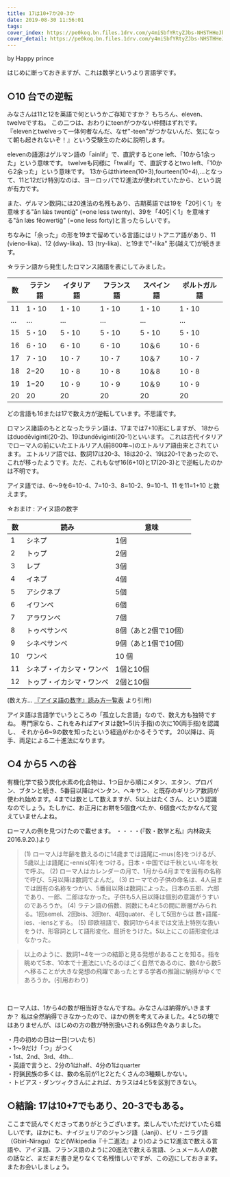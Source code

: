 ```yaml
---
title: 17は10+7か20-3か
date: 2019-08-30 11:56:01
tags:
cover_index: https://pe0koq.bn.files.1drv.com/y4miSbfYRtyZJbs-NHSTHHeJb_Ur8nA_oEPj3tkRTskv1DdRNC9Gn8wLSGCfoPGv0NuE3X_gP2ieaKoU54epOrlCRDOU_kocAfiPJJj9QKOwf4TS4VoGLGpZLI0g2OoQxlRVH4dMZfhhhrAHAKNgVBjDhNPs0tkqv08gwr-Pz8wH9zBMxkPD2Ar4pB9prh1Wnz7xO--FHpeN3HvPw0iO93tbg?width=1024&height=394&cropmode=none
cover_detail: https://pe0koq.bn.files.1drv.com/y4miSbfYRtyZJbs-NHSTHHeJb_Ur8nA_oEPj3tkRTskv1DdRNC9Gn8wLSGCfoPGv0NuE3X_gP2ieaKoU54epOrlCRDOU_kocAfiPJJj9QKOwf4TS4VoGLGpZLI0g2OoQxlRVH4dMZfhhhrAHAKNgVBjDhNPs0tkqv08gwr-Pz8wH9zBMxkPD2Ar4pB9prh1Wnz7xO--FHpeN3HvPw0iO93tbg?width=1300&height=500&cropmode=none
---
```


by Happy prince

はじめに断っておきますが、これは数学というより⾔語学です。

## ○10 台での逆転

みなさんは11と12を英語で何というかご存知ですか？
もちろん、eleven、twelveですね。
この⼆つは、おわりにteenがつかない仲間はずれです。
『elevenとtwelveって⼀体何者なんだ、なぜ"-teen"がつかないんだ、気になって朝も起きれないぞ！』という受験⽣のために説明します。

elevenの語源はゲルマン語の「ainlif」で、直訳するとone left、「10から1余った」という意味です。
twelveも同様に「twalif」で、直訳するとtwo left、「10から2余った」という意味です。
13からはthirteen(10+3),fourteen(10+4),…となって、11と12だけ特別なのは、ヨーロッパで12進法が使われていたから、という説が有⼒です。

また、ゲルマン数詞には20進法の名残もあり、古期英語では19を「20引く1」を意味する"ān lǽs twentiġ" (=one less twenty)、39を「40引く1」を意味する"ān lǽs fĕowertiġ" (=one less forty)と言ったらしいです。

ちなみに「余った」の形を19まで留めている⾔語にはリトアニア語があり、11 (vieno-lika)、12 (dwy-lika)、13 (try-lika)、と19まで"-lika" 形(越えて)が続きます。

☆ラテン語から発⽣したロマンス諸語を表にしてみました。

|数|ラテン語|イタリア語|フランス語|スペイン語|ポルトガル語|
|--|-------|---------|---------|---------|-----------|
|11|1・10|1・10|1・10|1・10|1・10|
|…|…|…|…|…|…|
|15|5・10|5・10|5・10|5・10|5・10|
|16|6・10|6・10|6・10|10＆6|10・6|
|17|7・10|10・7|10・7|10＆7|10・7|
|18|2−20|10・8|10・8|10＆8|10・8|
|19|1−20|10・9|10・9|10＆9|10・9|
|20|20|20|20|20|20|

どの⾔語も16または17で数え⽅が逆転しています。不思議です。

ロマンス諸語のもととなったラテン語は、17までは7+10形にしますが、
18からはduodēviginti(20-2)、19はundēviginti(20-1)といいます。
これは古代イタリアでローマ⼈の前にいたエトルリア⼈(前800年\~)のエトルリア語由来とされています。
エトルリア語では、数詞17は20-3、18は20-2、19は20-1であったので、
これが移ったようです。ただ、これもなぜ16(6+10)と17(20-3)とで逆転したのかは不明です。

アイヌ語では、6〜9を6=10-4、7=10-3、8=10-2、9=10-1、11 を11=1+10
と数えます。

☆おまけ : アイヌ語の数字

|数|読み|意味|
|--|---|----|
|1|シネプ|1個|
|2|トゥプ|2個|
|3|レプ|3個|
|4|イネプ|4個|
|5|アシクネプ|5個|
|6|イワンペ|6個|
|7|アラワンペ|7個|
|8|トゥペサンペ|8個（あと2個で10個）|
|9|シネペサンペ|9個（あと1個で10個）|
|10|ワンペ|10 個|
|11|シネプ・イカシマ・ワンペ|1個と10個|
|12|トゥプ・イカシマ・ワンペ|2個と10個|

(数え⽅… [『アイヌ語の数字』読み⽅⼀覧表](https://origamijapan.net/origami/2019/06/03/number-ainu/) より引⽤)

アイヌ語は⾔語学でいうところの「孤⽴した⾔語」なので、数え⽅も独特ですね。
専⾨家なら、これをみればアイヌは数1\~5(⽚⼿指)の次に10(両⼿指)を認識し、
それから6\~9の数を知ったという経過がわかるそうです。
20以降は、両⼿、両⾜による⼆⼗進法になります。

## ○4 から5 への⾕
有機化学で扱う炭化⽔素の化合物は、1つ⽬から順にメタン、エタン、プロパン、ブタンと続き、5番⽬以降はペンタン、ヘキサン、と既存のギリシア数詞が使われ始めます。4までは数として数えますが、5以上はたくさん、という認識なのでしょう。たしかに、お正⽉にお餅を5個⾷べたか、6個⾷べたかなんて覚えていませんよね。

ローマ⼈の例を⾒つけたので載せます。
・・・・(『数・数学と私』内林政夫 2016.9.20.)より

> (1) ローマ⼈は年齢を数えるのに14歳までは語尾に-mus(冬)をつけるが、5歳以上は語尾に-ennis(年)をつける。⽇本・中国では千秋といい年を秋で呼ぶ。
> (2) ローマ⼈はカレンダーの⽉で、1⽉から4⽉までを固有の名称で呼び、5⽉以降は数詞でよんだ。
> (3) ローマでの⼦供の命名は、4⼈⽬までは固有の名称をつかい、5番⽬以降は数詞によった。⽇本の五郎、六郎であり、⼀郎、⼆郎はなかった。⼦供も5⼈⽬以降は個別の意識がうすいのであろうか。
> (4) ラテン語の倍数、回数にも4と5の間に断層がみられる。1回semel、2回bis、3回ter、4回quater、そして5回からは 数+語尾-ies、-iensとする。
> (5) 印欧祖語で、数詞1から4までは⽂法上特別な扱いをうけ、形容詞として語形変化、屈折をうけた。5以上にこの語形変化はなかった。

> 以上のように、数詞1\~4を⼀つの結節と⾒る発想があることを知る。指を眺めて5本、10本で⼗進法にいたるのはごく⾃然であるのに、数4から数5へ移ることが⼤きな発想の⾶躍であったとする学者の推論に納得がゆくであろうか。(引⽤おわり)

<br />

ローマ⼈は、1から4の数が相当好きなんですね。みなさんは納得がいきますか？ 私は全然納得できなかったので、ほかの例を考えてみました。4と5の境ではありませんが、はじめの⽅の数が特別扱いされる例は⾊々ありました。

<p class="ovalbox">
  ・⽉の初めの⽇は⼀⽇(ついたち)<br />
  ・1〜9だけ「つ」がつく<br />
  ・1st、2nd、3rd、4th…<br />
  ・英語で⾔うと、2分の1はhalf、4分の1はquarter<br />
  ・狩猟⺠族の多くは、数の名前が1と2とたくさんの3種類しかない。<br />
  ・トビアス・ダンツィクさんによれば、カラスは4と5を区別できない。<br />
</p>

## ○結論: 17は10+7でもあり、20-3でもある。

ここまで読んでくださってありがとうございます。楽しんでいただけていたら嬉しいです。ほかにも、ナイジェリアのジャンジ語（Janji）、ビリ・ニラグ語（Gbiri-Niragu）など(Wikipedia『⼗⼆進法』より)のように12進法で数える⾔語や、アイヌ語、フランス語のように20進法で数える⾔語、シュメール⼈の数の話など、まだまだ書き⾜りなくて名残惜しいですが、この辺にしておきます。またお会いしましょう。
